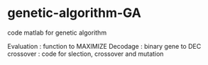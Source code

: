 # genetic-algorithm-GA
code matlab for genetic algorithm

Evaluation : function to MAXIMIZE
Decodage : binary gene to DEC
crossover : code for slection, crossover and mutation
